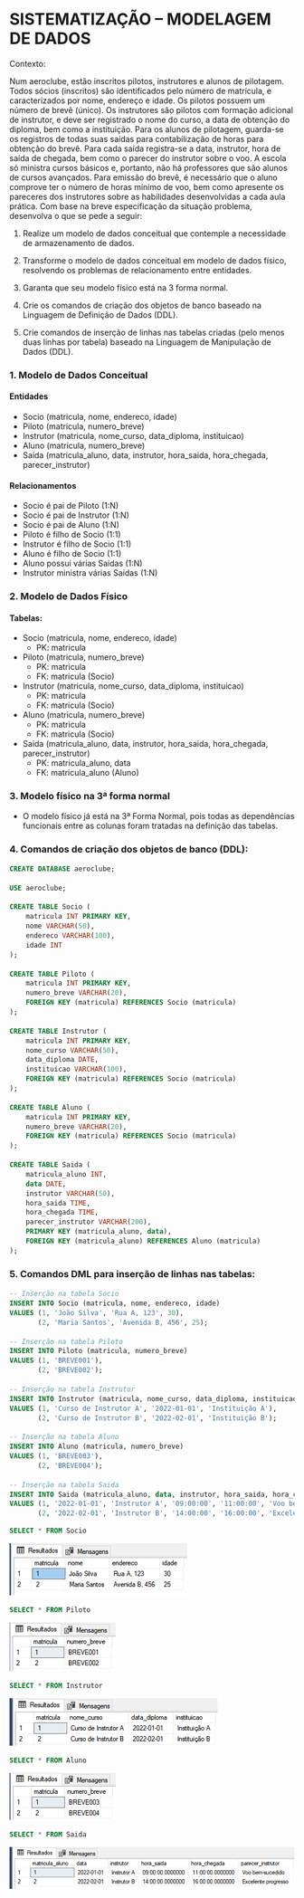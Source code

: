 # SISTEMATIZAÇÃO – MODELAGEM DE DADOS

Contexto: 

Num aeroclube, estão inscritos pilotos, instrutores e alunos de pilotagem. Todos sócios (inscritos) são  identificados pelo número de matrícula, e caracterizados por nome, endereço e idade. Os pilotos possuem  um número de brevê (único). Os instrutores são pilotos com formação adicional de instrutor, e deve ser  registrado o nome do curso, a data de obtenção do diploma, bem como a instituição. Para os alunos de  pilotagem, guarda-se os registros de todas suas saídas para contabilização de horas para obtenção do  brevê. Para cada saída registra-se a data, instrutor, hora de saída de chegada, bem como o parecer do  instrutor sobre o voo. A escola só ministra cursos básicos e, portanto, não há professores que são alunos  de cursos avançados. Para emissão do brevê, é necessário que o aluno comprove ter o número de horas  mínimo de voo, bem como apresente os pareceres dos instrutores sobre as habilidades desenvolvidas a  cada aula prática. Com base na breve especificação da situação problema, desenvolva o que se pede a seguir: 

1) Realize um modelo de dados conceitual que contemple a necessidade de armazenamento de dados. 
2) Transforme o modelo de dados conceitual em modelo de dados físico, resolvendo os problemas de  relacionamento entre entidades. 

3) Garanta que seu modelo físico está na 3 forma normal. 
4) Crie os comandos de criação dos objetos de banco baseado na Linguagem de Definição de Dados  (DDL). 

5) Crie comandos de inserção de linhas nas tabelas criadas (pelo menos duas linhas por tabela) baseado  na Linguagem de Manipulação de Dados (DDL).

### 1. Modelo de Dados Conceitual

#### Entidades

- Socio (matricula, nome, endereco, idade)
- Piloto (matricula, numero_breve)
- Instrutor (matricula, nome_curso, data_diploma, instituicao)
- Aluno (matricula, numero_breve)
- Saida (matricula_aluno, data, instrutor, hora_saida, hora_chegada, parecer_instrutor)

#### Relacionamentos

- Socio é pai de Piloto (1:N)
- Socio é pai de Instrutor (1:N)
- Socio é pai de Aluno (1:N)
- Piloto é filho de Socio (1:1)
- Instrutor é filho de Socio (1:1)
- Aluno é filho de Socio (1:1)
- Aluno possui várias Saídas (1:N)
- Instrutor ministra várias Saídas (1:N)



### 2. Modelo de Dados Físico

#### Tabelas:

- Socio (matricula, nome, endereco, idade)
  - PK: matricula
- Piloto (matricula, numero_breve)
  - PK: matricula
  - FK: matricula (Socio)
- Instrutor (matricula, nome_curso, data_diploma, instituicao)
  - PK: matricula
  - FK: matricula (Socio)
- Aluno (matricula, numero_breve)
  - PK: matricula
  - FK: matricula (Socio)
- Saida (matricula_aluno, data, instrutor, hora_saida, hora_chegada, parecer_instrutor)
  - PK: matricula_aluno, data
  - FK: matricula_aluno (Aluno)

### 3. Modelo físico na 3ª forma normal

* O modelo físico já está na 3ª Forma Normal, pois todas as dependências funcionais entre as colunas foram tratadas na definição das tabelas.

### 4. Comandos de criação dos objetos de banco (DDL):

````sql
CREATE DATABASE aeroclube;

USE aeroclube;

CREATE TABLE Socio (
    matricula INT PRIMARY KEY,
    nome VARCHAR(50),
    endereco VARCHAR(100),
    idade INT
);

CREATE TABLE Piloto (
    matricula INT PRIMARY KEY,
    numero_breve VARCHAR(20),
    FOREIGN KEY (matricula) REFERENCES Socio (matricula)
);

CREATE TABLE Instrutor (
    matricula INT PRIMARY KEY,
    nome_curso VARCHAR(50),
    data_diploma DATE,
    instituicao VARCHAR(100),
    FOREIGN KEY (matricula) REFERENCES Socio (matricula)
);

CREATE TABLE Aluno (
    matricula INT PRIMARY KEY,
    numero_breve VARCHAR(20),
    FOREIGN KEY (matricula) REFERENCES Socio (matricula)
);

CREATE TABLE Saida (
    matricula_aluno INT,
    data DATE,
    instrutor VARCHAR(50),
    hora_saida TIME,
    hora_chegada TIME,
    parecer_instrutor VARCHAR(200),
    PRIMARY KEY (matricula_aluno, data),
    FOREIGN KEY (matricula_aluno) REFERENCES Aluno (matricula)
);

````

### 5. Comandos DML para inserção de linhas nas tabelas:

````sql
-- Inserção na tabela Socio
INSERT INTO Socio (matricula, nome, endereco, idade)
VALUES (1, 'João Silva', 'Rua A, 123', 30),
       (2, 'Maria Santos', 'Avenida B, 456', 25);

-- Inserção na tabela Piloto
INSERT INTO Piloto (matricula, numero_breve)
VALUES (1, 'BREVE001'),
       (2, 'BREVE002');

-- Inserção na tabela Instrutor
INSERT INTO Instrutor (matricula, nome_curso, data_diploma, instituicao)
VALUES (1, 'Curso de Instrutor A', '2022-01-01', 'Instituição A'),
       (2, 'Curso de Instrutor B', '2022-02-01', 'Instituição B');

-- Inserção na tabela Aluno
INSERT INTO Aluno (matricula, numero_breve)
VALUES (1, 'BREVE003'),
       (2, 'BREVE004');

-- Inserção na tabela Saida
INSERT INTO Saida (matricula_aluno, data, instrutor, hora_saida, hora_chegada, parecer_instrutor)
VALUES (1, '2022-01-01', 'Instrutor A', '09:00:00', '11:00:00', 'Voo bem-sucedido'),
       (2, '2022-02-01', 'Instrutor B', '14:00:00', '16:00:00', 'Excelente progresso');
````

````sql
SELECT * FROM Socio
````

![img](img\SELECT_socio.png)

````SQL
SELECT * FROM Piloto
````

![img](img\SELECT_piloto.png)

`````SQL
SELECT * FROM Instrutor
`````

![img](img\SELECT_instrutor.png)

````sql
SELECT * FROM Aluno
````

![img](img\SELECT_aluno.png)

````SQL
SELECT * FROM Saida
````

![img](img\SELECT_saida.png)



